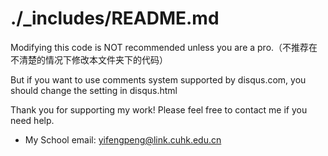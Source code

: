 # ./_includes/README.md

Modifying this code is NOT recommended unless you are a pro.（不推荐在不清楚的情况下修改本文件夹下的代码）

But if you want to use comments system supported by disqus.com, you should change the setting in disqus.html

Thank you for supporting my work! Please feel free to contact me if you need help.

- My School email: yifengpeng@link.cuhk.edu.cn

